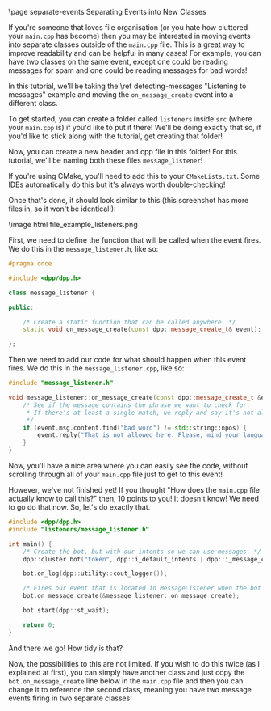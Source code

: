 \page separate-events Separating Events into New Classes

If you're someone that loves file organisation (or you hate how cluttered your `main.cpp` has become) then you may be interested in moving events into separate classes outside of the `main.cpp` file. This is a great way to improve readability and can be helpful in many cases! For example, you can have two classes on the same event, except one could be reading messages for spam and one could be reading messages for bad words!

In this tutorial, we'll be taking the \ref detecting-messages "Listening to messages" example and moving the `on_message_create` event into a different class.

To get started, you can create a folder called `listeners` inside `src` (where your `main.cpp` is) if you'd like to put it there! We'll be doing exactly that so, if you'd like to stick along with the tutorial, get creating that folder!

Now, you can create a new header and cpp file in this folder! For this tutorial, we'll be naming both these files `message_listener`!

If you're using CMake, you'll need to add this to your `CMakeLists.txt`. Some IDEs automatically do this but it's always worth double-checking!

Once that's done, it should look similar to this (this screenshot has more files in, so it won't be identical!):

\image html file_example_listeners.png

First, we need to define the function that will be called when the event fires. We do this in the `message_listener.h`, like so:

~~~~~~~~~~cpp
#pragma once

#include <dpp/dpp.h>

class message_listener {

public:

    /* Create a static function that can be called anywhere. */
    static void on_message_create(const dpp::message_create_t& event);

};
~~~~~~~~~~

Then we need to add our code for what should happen when this event fires. We do this in the `message_listener.cpp`, like so:

~~~~~~~~~~cpp
#include "message_listener.h"

void message_listener::on_message_create(const dpp::message_create_t &event) {
    /* See if the message contains the phrase we want to check for.
     * If there's at least a single match, we reply and say it's not allowed.
     */
    if (event.msg.content.find("bad word") != std::string::npos) {
        event.reply("That is not allowed here. Please, mind your language!", true);
    }
}

~~~~~~~~~~

Now, you'll have a nice area where you can easily see the code, without scrolling through all of your `main.cpp` file just to get to this event!

However, we've not finished yet! If you thought "How does the `main.cpp` file actually know to call this?" then, 10 points to you! It doesn't know! We need to go do that now. So, let's do exactly that.

~~~~~~~~~~cpp
#include <dpp/dpp.h>
#include "listeners/message_listener.h"

int main() {
    /* Create the bot, but with our intents so we can use messages. */
    dpp::cluster bot("token", dpp::i_default_intents | dpp::i_message_content);

    bot.on_log(dpp::utility::cout_logger());

    /* Fires our event that is located in MessageListener when the bot detects a message in any server and any channel it has access to. */
    bot.on_message_create(&message_listener::on_message_create);

    bot.start(dpp::st_wait);

    return 0;
}
~~~~~~~~~~

And there we go! How tidy is that?

Now, the possibilities to this are not limited. If you wish to do this twice (as I explained at first), you can simply have another class and just copy the `bot.on_message_create` line below in the `main.cpp` file and then you can change it to reference the second class, meaning you have two message events firing in two separate classes!
